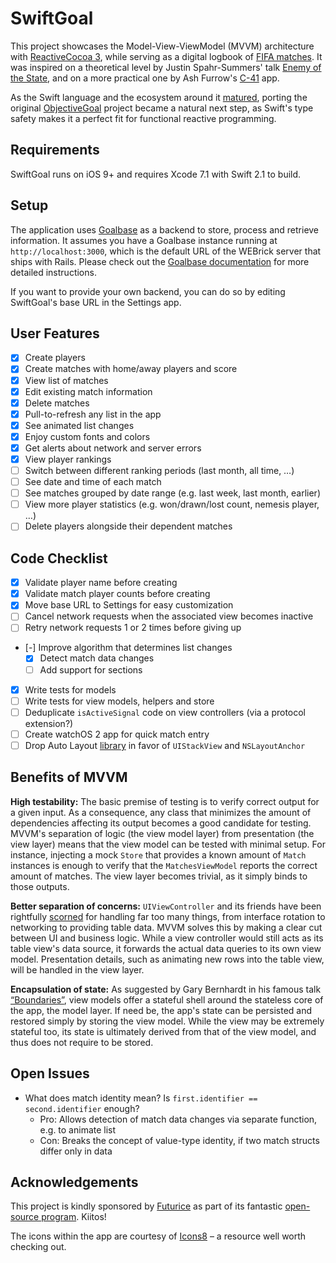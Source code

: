 SwiftGoal
=========

This project showcases the Model-View-ViewModel (MVVM) architecture with [ReactiveCocoa 3][reactive-cocoa], while serving as a digital logbook of [FIFA matches][fifa-wikipedia]. It was inspired on a theoretical level by Justin Spahr-Summers' talk [Enemy of the State][enemy-of-the-state], and on a more practical one by Ash Furrow's [C-41][c-41] app.

[reactive-cocoa]: https://github.com/ReactiveCocoa/ReactiveCocoa
[fifa-wikipedia]: https://en.wikipedia.org/wiki/FIFA_(video_game_series)
[enemy-of-the-state]: https://github.com/jspahrsummers/enemy-of-the-state
[c-41]: https://github.com/ashfurrow/C-41

As the Swift language and the ecosystem around it [matured][reactive-cocoa-releases], porting the original [ObjectiveGoal][objective-goal] project became a natural next step, as Swift's type safety makes it a perfect fit for functional reactive programming.

[reactive-cocoa-releases]: https://github.com/ReactiveCocoa/ReactiveCocoa/releases
[objective-goal]: https://github.com/richeterre/ObjectiveGoal

Requirements
------------

SwiftGoal runs on iOS 9+ and requires Xcode 7.1 with Swift 2.1 to build.

Setup
-----

The application uses [Goalbase][goalbase] as a backend to store, process and retrieve information. It assumes you have a Goalbase instance running at `http://localhost:3000`, which is the default URL of the WEBrick server that ships with Rails. Please check out the [Goalbase documentation][goalbase-docs] for more detailed instructions.

[goalbase]: https://github.com/richeterre/goalbase
[goalbase-docs]: https://github.com/richeterre/goalbase/blob/master/README.md

If you want to provide your own backend, you can do so by editing SwiftGoal's base URL in the Settings app.

User Features
-------------

* [x] Create players
* [x] Create matches with home/away players and score
* [x] View list of matches
* [x] Edit existing match information
* [x] Delete matches
* [x] Pull-to-refresh any list in the app
* [x] See animated list changes
* [x] Enjoy custom fonts and colors
* [x] Get alerts about network and server errors
* [x] View player rankings
* [ ] Switch between different ranking periods (last month, all time, …)
* [ ] See date and time of each match
* [ ] See matches grouped by date range (e.g. last week, last month, earlier)
* [ ] View more player statistics (e.g. won/drawn/lost count, nemesis player, …)
* [ ] Delete players alongside their dependent matches

Code Checklist
--------------

* [x] Validate player name before creating
* [x] Validate match player counts before creating
* [x] Move base URL to Settings for easy customization
* [ ] Cancel network requests when the associated view becomes inactive
* [ ] Retry network requests 1 or 2 times before giving up
* [-] Improve algorithm that determines list changes
    * [x] Detect match data changes
    * [ ] Add support for sections
* [x] Write tests for models
* [ ] Write tests for view models, helpers and store
* [ ] Deduplicate `isActiveSignal` code on view controllers (via a protocol extension?)
* [ ] Create watchOS 2 app for quick match entry
* [ ] Drop Auto Layout [library][snapkit] in favor of `UIStackView` and `NSLayoutAnchor`

[snapkit]: https://github.com/SnapKit/SnapKit

Benefits of MVVM
----------------

__High testability:__ The basic premise of testing is to verify correct output for a given input. As a consequence, any class that minimizes the amount of dependencies affecting its output becomes a good candidate for testing. MVVM's separation of logic (the view model layer) from presentation (the view layer) means that the view model can be tested with minimal setup. For instance, injecting a mock `Store` that provides a known amount of `Match` instances is enough to verify that the `MatchesViewModel` reports the correct amount of matches. The view layer becomes trivial, as it simply binds to those outputs.

__Better separation of concerns:__ `UIViewController` and its friends have been rightfully [scorned][mvc-tweet] for handling far too many things, from interface rotation to networking to providing table data. MVVM solves this by making a clear cut between UI and business logic. While a view controller would still acts as its table view's data source, it forwards the actual data queries to its own view model. Presentation details, such as animating new rows into the table view, will be handled in the view layer.

__Encapsulation of state:__ As suggested by Gary Bernhardt in his famous talk [“Boundaries”][boundaries-talk], view models offer a stateful shell around the stateless core of the app, the model layer. If need be, the app's state can be persisted and restored simply by storing the view model. While the view may be extremely stateful too, its state is ultimately derived from that of the view model, and thus does not require to be stored.

[mvc-tweet]: https://twitter.com/colin_campbell/status/293167951132098560
[boundaries-talk]: https://www.destroyallsoftware.com/talks/boundaries

Open Issues
-----------

* What does match identity mean? Is `first.identifier == second.identifier` enough?
    * Pro: Allows detection of match data changes via separate function, e.g. to animate list
    * Con: Breaks the concept of value-type identity, if two match structs differ only in data

Acknowledgements
----------------

This project is kindly sponsored by [Futurice][futurice] as part of its fantastic [open-source program][spice-program]. Kiitos!

The icons within the app are courtesy of [Icons8][icons8] – a resource well worth checking out.

[futurice]: http://futurice.com/
[spice-program]: http://www.spiceprogram.org/
[icons8]: https://icons8.com/
